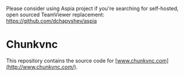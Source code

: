 Please consider using Aspia project if you're searching for self-hosted, open sourced TeamViewer replacement: https://github.com/dchapyshev/aspia


Chunkvnc
======

This repository contains the source code for [www.chunkvnc.com](http://www.chunkvnc.com/).
 
